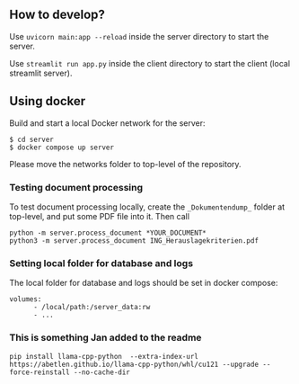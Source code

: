 ## How to develop?
Use `uvicorn main:app --reload` inside the server directory to start the server.

Use `streamlit run app.py` inside the client directory to start the client (local streamlit server).

## Using docker
Build and start a local Docker network for the server:
```
$ cd server
$ docker compose up server
```

Please move the networks folder to top-level of the repository.


### Testing document processing
To test document processing locally, create the `_Dokumentendump_` folder at top-level, and put some PDF file into it. Then call
```
python -m server.process_document *YOUR_DOCUMENT*
python3 -m server.process_document ING_Herauslagekriterien.pdf
```

### Setting local folder for database and logs
The local folder for database and logs should be set in docker compose:
```
volumes:
      - /local/path:/server_data:rw
      - ...
```

### This is something Jan added to the readme
```pip install llama-cpp-python  --extra-index-url https://abetlen.github.io/llama-cpp-python/whl/cu121 --upgrade --force-reinstall --no-cache-dir```
